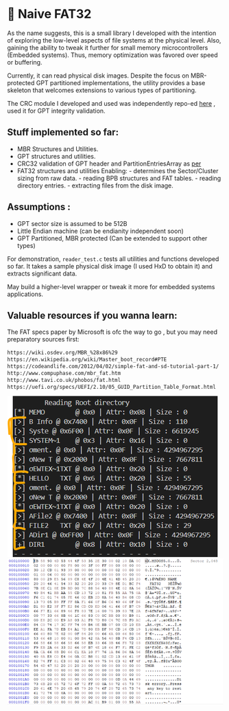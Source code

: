 # 💾 Naive FAT32

As the name suggests, this is a small library I developed with the intention of exploring the low-level aspects of file systems at the physical level.
Also, gaining the ability to tweak it further for small memory microcontrollers (Embedded systems). Thus, memory optimization was favored over speed or buffering.

Currently, it can read physical disk images.
Despite the focus on MBR-protected GPT partitioned implementations, the utility provides a base skeleton that welcomes extensions to various types of partitioning.

The CRC module I developed and used was independently repo-ed [here](https://github.com/Mahmoussam/CRC_SIMPLE) , used it for GPT integrity validation.

## Stuff implemented so far:
  -  MBR Structures and Utilities.
  -  GPT structures and utilities.
  -  CRC32 validation of GPT header and PartitionEntriesArray as [per](https://uefi.org/specs/UEFI/2.10/05_GUID_Partition_Table_Format.html#gpt-header)
  -  FAT32 structures and utilities Enabling:
    - determines the Sector/Cluster sizing from raw data.
    - reading BPB structures and FAT tables.
    - reading directory entries.
    - extracting files from the disk image.
     
## Assumptions :
  -  GPT sector size is assumed to be 512B
  -  Little Endian machine (can be endianity independent soon)
  -  GPT Partitioned, MBR protected (Can be extended to support other types)

For demonstration, `reader_test.c` tests all utilities and functions developed so far.
It takes a sample physical disk image (I used HxD to obtain it) and extracts significant data.

May build a higher-level wrapper or tweak it more for embedded systems applications.

## Valuable resources if you wanna learn:
  The FAT specs paper by Microsoft is ofc the way to go , but you may need preparatory sources first:
  ```
  https://wiki.osdev.org/MBR_%28x86%29
  https://en.wikipedia.org/wiki/Master_boot_record#PTE
  https://codeandlife.com/2012/04/02/simple-fat-and-sd-tutorial-part-1/
  http://www.compuphase.com/mbr_fat.htm
  http://www.tavi.co.uk/phobos/fat.html
  https://uefi.org/specs/UEFI/2.10/05_GUID_Partition_Table_Format.html
```
![.](https://github.com/Mahmoussam/naive_Fat32/blob/master/Screenshot%202025-10-10%20162530.png)
![.](https://github.com/Mahmoussam/naive_Fat32/blob/master/Screenshot%202025-10-10%20162300.png)
